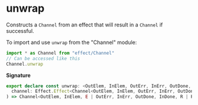 # unwrap

Constructs a `Channel` from an effect that will result in a `Channel` if
successful.

To import and use `unwrap` from the "Channel" module:

```ts
import * as Channel from "effect/Channel"
// Can be accessed like this
Channel.unwrap
```

**Signature**

```ts
export declare const unwrap: <OutElem, InElem, OutErr, InErr, OutDone, InDone, R2, E, R>(
  channel: Effect.Effect<Channel<OutElem, InElem, OutErr, InErr, OutDone, InDone, R2>, E, R>
) => Channel<OutElem, InElem, E | OutErr, InErr, OutDone, InDone, R | R2>
```

